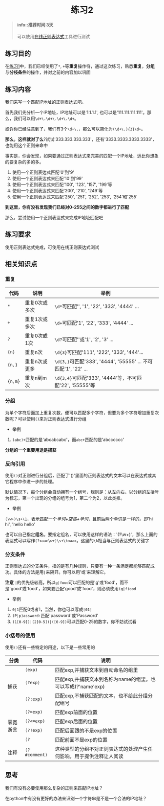 # <center>练习2</center>

<!-- toc -->

> #### info::推荐时间 3天
>
> 可以使用[在线正则表达式](http://tool.oschina.net/regex/)工具进行测试

## 练习目的

在[练习1](1.md)中，我们已经使用了`*`, `+`等**重复**操作符，通过这次练习，熟悉**重复**，**分组**与**分枝条件**的操作，并对之前的内容加以巩固

## 练习内容

我们来写一个匹配IP地址的正则表达式吧。

首先我们先分析一个IP地址，IP地址可以是'1.1.1.1', 也可以是'111.111.111.111'。那么，我们可以用`\d+\.\d+\.\d+\.\d+`。

或许你已经注意到了，我们有3个`\d+\.`，那么可以简化为`(\d+\.){3}\d+`。

**那么，这样就对了么**?试试'333.333.333.333'，还有'3333.3333.3333.3333'，也能用这个正则来命中

事实是，你会发现，如果要通过正则表达式来完美的匹配一个IP地址，远比你想象的要复杂的多的多。

1. 使用一个正则表达式匹配'0'到'9'
2. 使用一个正则表达式来匹配'10'到'99'
3. 使用一个正则表达式来匹配'100', '123', '157', '199'等
4. 使用一个正则表达式来匹配'200', '210', '249'等
5. 使用一个正则表达式来匹配'250', '251', '252', '253', '254'和'255'

**到这里，你有没有发现我们已经对0-255之间的数字都进行了匹配**

那么，尝试使用一个正则表达式来完成IP地址匹配吧

## 练习要求

使用正则表达式完成，可使用在线正则表达式测试

## 相关知识点

### 重复

代码 | 说明 | 举例
---- | ---- | ----
`*` | 重复0次或多次 | `\d*`可匹配'', '1', '22', '333', '4444' ...
`+` | 重复1次或多次 | `\d+`可匹配'1', '22', '333', '4444' ...
`?` | 重复0次或1次 | `\d?`可匹配''或'1', '2', '3' ...
`{n}` | 重复n次 | `\d{3}`可匹配'111', '222', '333', '444'...
`{n,}` | 重复n次或更多 | `\d{3,}`可匹配'333', '4444', '55555' ... 不可匹配'1', '22' ...
`{n,m}` | 重复n到m次 | `\d{3,4}`可匹配'333', '4444'等，不可匹配'22', '55555'等

### 分组

为单个字符后面加上重复次数，便可以匹配多个字符，但要为多个字符增加重复次数呢？可以使用`()`来对正则表达式进行分组

* 举例

1. `(abc)+`匹配的是'abcabcabc'，而`abc+`匹配的是'abcccccc'

**分组的一个重要用途是捕获**

### 反向引用

使用`()`对正则进行分组后，匹配了'()'里面的正则表达式的文本可以在表达式或其它程序中作进一步的处理。

默认情况下，每个分组会自动拥有一个组号，规则是：从左向右，以分组的左括号为标志，第一个出现的分组的组号为1，第二个为2，以此类推。

* 举例

`(\w+)\s+\1`，表示匹配一个*单词+空格+单词*，且前后两个单词是一样的。即'hi hi', 'hello   hello'

也可以自己指定**组名**。要指定组名，可以使用这样的语法：'(?<key>\w+)'，那么上面的表达式可以写作`(?<aa>\w+)\s+\k<aa>`。这里的`\k`相当与正则表达式的关键字


### 分支条件

正则表达式的分支条件，指的是有几种规则，只要有一种一条满足都能够匹配成功。具体的方法是用`|`来隔开。你可以用'或'来理解它。

**注意** `|`的优先级较高，所以`g|food`可以匹配的是'g'或'food'，而不是'good'或'food'，如果要匹配'good'或'food'，则必须使用`(g|f)ood`

* 举例

1. `0|1`匹配0或者1，当然，你也可以写成`[01]`
2. `(P|p)assword:`匹配'password'或'Password'
3. `(1[0-9])|(2[0-5])|([0-9])`可以匹配0-25的数字，你不妨试试看

### 小括号的使用

使用`()`还有一些特定的用途，以下是一些常用的

<table>
<thead>
<tr>
<th>分类</th>
<th>代码</th>
<th>说明</th>
</tr>
</thead>
<tbody>
<tr>
<td rowspan="3">捕获</td>
<td><code>(exp)</code></td>
<td>匹配exp,并捕获文本到自动命名的组里</td>
</tr>
<tr>
<td><code>(?<name>exp)</code></td>
<td>匹配exp,并捕获文本到名称为name的组里，也可以写成(?'name'exp)</td>
</tr>
<tr>
<td><code>(?:exp)</code></td>
<td>匹配exp,不捕获匹配的文本，也不给此分组分配组号</td>
</tr>
<tr>
<td rowspan="4">零宽断言</td>
<td><code>(?=exp)</code></td>
<td>匹配exp前面的位置</td>
</tr>
<tr>
<td><code>(?<=exp)</code></td>
<td>匹配exp后面的位置</td>
</tr>
<tr>
<td><code>(?!exp)</code></td>
<td>匹配后面跟的不是exp的位置</td>
</tr>
<tr>
<td><code>(?<!exp)</code></td>
<td>匹配前面不是exp的位置</td>
</tr>
<tr>
<td>注释</td>
<td><code>(?#comment)</code></td>
<td>这种类型的分组不对正则表达式的处理产生任何影响，用于提供注释让人阅读</td>
</tr>
</tbody>
</table>

## 思考

我们有没有必要使用那么复杂的正则来匹配IP地址？

在python中有没有更好的办法来识别一个字符串是不是一个合法的IP地址？